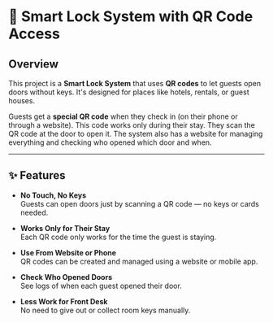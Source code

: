 # 🔐 Smart Lock System with QR Code Access

## Overview

This project is a **Smart Lock System** that uses **QR codes** to let guests open doors without keys. It's designed for places like hotels, rentals, or guest houses.

Guests get a **special QR code** when they check in (on their phone or through a website). This code works only during their stay. They scan the QR code at the door to open it. The system also has a website for managing everything and checking who opened which door and when.

---

## ✨ Features

- **No Touch, No Keys**  
  Guests can open doors just by scanning a QR code — no keys or cards needed.

- **Works Only for Their Stay**  
  Each QR code only works for the time the guest is staying.

- **Use From Website or Phone**  
  QR codes can be created and managed using a website or mobile app.

- **Check Who Opened Doors**  
  See logs of when each guest opened their door.

- **Less Work for Front Desk**  
  No need to give out or collect room keys manually.

